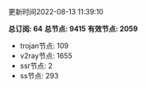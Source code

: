 更新时间2022-08-13 11:39:10

**总订阅: 64**
**总节点: 9415**
**有效节点: 2059**
- trojan节点: 109
- v2ray节点: 1655
- ssr节点: 2
- ss节点: 293
